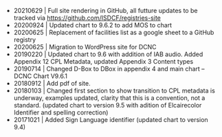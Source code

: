 * 20210629 | Full site rendering in GitHub, all futture updates to be tracked via <https://github.com/ISDCF/registries-site>
* 20200924 | Updated chart to 9.6.2 to add MOS to chart
* 20200625 | Replacement of facilities list as a google sheet to a GitHub registry
* 20200625 | Migration to WordPress site for DCNC
* 20190220 | Updated chart to 9.6 with addition of IAB audio. Added Appendix 12 CPL Metadata, updated Appendix 3 Content types
* 20190714 | Changed D-Box to DBox in appendix 4 and main chart – DCNC Chart V9.6.1
* 20180912 | Add pdf of site.
* 20180103 | Changed first section to show transition to CPL metadata is underway, examples updated, clarity that this is a convention, not a standard. (updated chart to version 9.5 with adition of Elcairecolor Identifier and spelling correction)
* 20171021 | Added Sign Language identifier (updated chart to version 9.4)